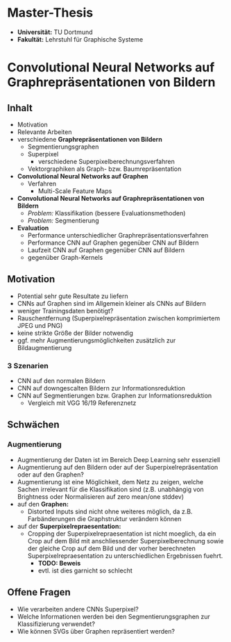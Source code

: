 # Master-Thesis

* **Universität:** TU Dortmund
* **Fakultät:** Lehrstuhl für Graphische Systeme

# Convolutional Neural Networks auf Graphrepräsentationen von Bildern

## Inhalt

* Motivation
* Relevante Arbeiten
* verschiedene **Graphrepräsentationen von Bildern**
  * Segmentierungsgraphen
  * Superpixel
    * verschiedene Superpixelberechnungsverfahren
  * Vektorgraphiken als Graph- bzw. Baumrepräsentation
* **Convolutional Neural Networks auf Graphen**
  * Verfahren
    * Multi-Scale Feature Maps
* **Convolutional Neural Networks auf Graphrepräsentationen von Bildern**
  * *Problem:* Klassifikation (bessere Evaluationsmethoden)
  * *Problem:* Segmentierung
* **Evaluation**
  * Performance unterschiedlicher Graphrepräsentationsverfahren
  * Performance CNN auf Graphen gegenüber CNN auf Bildern
  * Laufzeit CNN auf Graphen gegenüber CNN auf Bildern
  * gegenüber Graph-Kernels

## Motivation

* Potential sehr gute Resultate zu liefern
* CNNs auf Graphen sind im Allgemein kleiner als CNNs auf Bildern
* weniger Trainingsdaten benötigt?
* Rauschentfernung (Superpixelrepräsentation zwischen komprimiertem JPEG und
  PNG)
* keine strikte Größe der Bilder notwendig
* ggf. mehr Augmentierungsmöglichkeiten zusätzlich zur Bildaugmentierung

### 3 Szenarien

* CNN auf den normalen Bildern
* CNN auf downgescalten Bildern zur Informationsreduktion
* CNN auf Segmentierungen bzw. Graphen zur Informationsreduktion
  * Vergleich mit VGG 16/19 Referenznetz

## Schwächen

### Augmentierung

* Augmentierung der Daten ist im Bereich Deep Learning sehr essenziell
* Augmentierung auf den Bildern oder auf der Superpixelrepräsentation oder auf
  den Graphen?
* Augmentierung ist eine Möglichkeit, dem Netz zu zeigen, welche Sachen
  irrelevant für die Klassifikation sind (z.B. unabhängig von Brightness oder
  Normalisieren auf zero mean/one stddev)
* auf den **Graphen:**
  * Distorted Inputs sind nicht ohne weiteres möglich, da z.B. Farbänderungen 
    die Graphstruktur verändern können
* auf der **Superpixelrepraesentation:**
  * Cropping der Superpixelrepraesentation ist nicht moeglich, da ein Crop auf 
    dem Bild mit anschliessender Superpixelberechnung sowie der gleiche Crop 
    auf dem Bild und der vorher berechneten Superpixelrepraesentation zu 
    unterschiedlichen Ergebnissen fuehrt.
    * **TODO: Beweis**
    * evtl. ist dies garnicht so schlecht

## Offene Fragen

* Wie verarbeiten andere CNNs Superpixel?
* Welche Informationen werden bei den Segmentierungsgraphen zur Klassifizierung
  verwendet?
* Wie können SVGs über Graphen repräsentiert werden?
